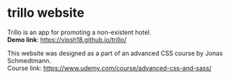 # trillo website

Trillo is an app for promoting a non-existent hotel.  
**Demo link**: https://vipsh18.github.io/trillo/

This website was designed as a part of an advanced CSS course by Jonas Schmedtmann.  
Course link: https://www.udemy.com/course/advanced-css-and-sass/
